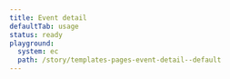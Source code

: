 ```yaml
---
title: Event detail
defaultTab: usage
status: ready
playground:
  system: ec
  path: /story/templates-pages-event-detail--default
---
```

